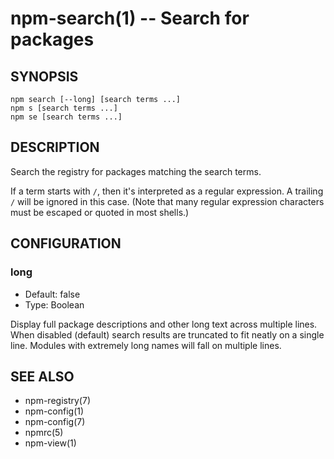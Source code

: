 npm-search(1) -- Search for packages
====================================


























































<extoc></extoc>

## SYNOPSIS

    npm search [--long] [search terms ...]
    npm s [search terms ...]
    npm se [search terms ...]

## DESCRIPTION

Search the registry for packages matching the search terms.

If a term starts with `/`, then it's interpreted as a regular expression.
A trailing `/` will be ignored in this case.  (Note that many regular
expression characters must be escaped or quoted in most shells.)

## CONFIGURATION

### long

* Default: false
* Type: Boolean

Display full package descriptions and other long text across multiple
lines. When disabled (default) search results are truncated to fit
neatly on a single line. Modules with extremely long names will
fall on multiple lines.

## SEE ALSO

* npm-registry(7)
* npm-config(1)
* npm-config(7)
* npmrc(5)
* npm-view(1)
